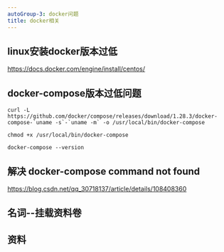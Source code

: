 ```yaml
---
autoGroup-3: docker问题
title: docker相关
---
```

## linux安装docker版本过低
https://docs.docker.com/engine/install/centos/

## docker-compose版本过低问题
```
curl -L https://github.com/docker/compose/releases/download/1.28.3/docker-compose-`uname -s`-`uname -m` -o /usr/local/bin/docker-compose

chmod +x /usr/local/bin/docker-compose

docker-compose --version
```

## 解决 docker-compose command not found
https://blog.csdn.net/qq_30718137/article/details/108408360

## 名词--挂载资料卷

## 资料